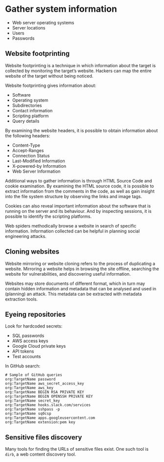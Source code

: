 # Gather system information

* Web server operating systems
* Server locations
* Users
* Passwords

## Website footprinting

Website footprinting is a technique in which information about the target is collected by monitoring the target’s website. Hackers can map the entire website of the target without being noticed.

Website footprinting gives information about:

* Software
* Operating system
* Subdirectories
* Contact information
* Scripting platform
* Query details

By examining the website headers, it is possible to obtain information about the following headers:

* Content-Type
* Accept-Ranges
* Connection Status
* Last-Modified Information
* X-powered-by Information
* Web Server Information

Additional ways to gather information is through HTML Source Code and cookie examination. By examining the HTML source code, it is possible to extract information from the comments in the code, as well as gain insight into the file system structure by observing the links and image tags.

Cookies can also reveal important information about the software that is running on the server and its behaviour. And by inspecting sessions, it is possible to identify the scripting platforms.

Web spiders methodically browse a website in search of specific information. Information collected can be helpful in planning social engineering attacks.

## Cloning websites

Website mirroring or website cloning refers to the process of duplicating a website. Mirroring a website helps in browsing the site offline, searching the website for vulnerabilities, and discovering useful information.

Websites may store documents of different format, which in turn may contain hidden information and metadata that can be analysed and used in (planning) an attack. This metadata can be extracted with metadata extraction tools. 

## Eyeing repositories

Look for hardcoded secrets:

* SQL passwords
* AWS access keys
* Google Cloud private keys
* API tokens
* Test accounts

In GitHub search:

```text
# Sample of GitHub queries
org:TargetName password
org:TargetName aws_secret_access_key
org:TargetName aws_key
org:TargetName BEGIN RSA PRIVATE KEY
org:TargetName BEGIN OPENSSH PRIVATE KEY
org:TargetName secret_key
org:TargetName hooks.slack.com/services
org:TargetName sshpass -p
org:TargetName sq0csp
org:TargetName apps.googleusercontent.com
org:TargetName extension:pem key
```

## Sensitive files discovery

Many tools for finding the URLs of sensitive files exist. One such tool is `dirb`, a web content discovery tool.
